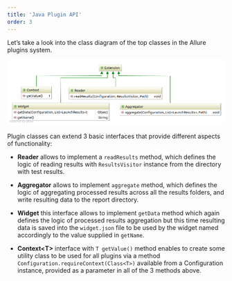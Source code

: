 ```yaml
---
title: 'Java Plugin API'
order: 3
---
```


Let’s take a look into the class diagram of the top classes in the
Allure plugins system.

![Top interfaces hierarchy](../images/plugins_api_uml_diagram.png)

Plugin classes can extend 3 basic interfaces that provide different
aspects of functionality:

-   **Reader** allows to implement a `readResults` method, which defines
    the logic of reading results with `ResultsVisitor` instance from the
    directory with test results.

-   **Aggregator** allows to implement `aggregate` method, which defines
    the logic of aggregating processed results across all the results
    folders, and write resulting data to the report directory.

-   **Widget** this interface allows to implement `getData` method which
    again defines the logic of processed results aggregation but this
    time resulting data is saved into the `widget.json` file to be used
    by the widget named accordingly to the value supplied in `getName`.

-   **Context&lt;T&gt;** interface with `T getValue()` method enables to
    create some utility class to be used for all plugins via a method
    `Configuration.requireContext(Class<T>)` available from a
    Configuration instance, provided as a parameter in all of the 3
    methods above.
